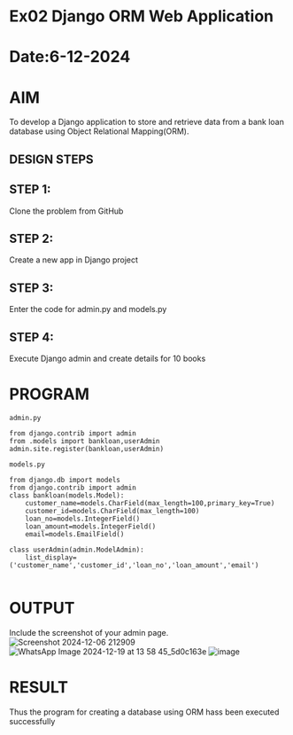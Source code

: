 # Ex02 Django ORM Web Application
# Date:6-12-2024
# AIM
To develop a Django application to store and retrieve data from a bank loan database using Object Relational Mapping(ORM).

## DESIGN STEPS
## STEP 1:
Clone the problem from GitHub

## STEP 2:
Create a new app in Django project

## STEP 3:
Enter the code for admin.py and models.py

## STEP 4:
Execute Django admin and create details for 10 books

# PROGRAM
```
admin.py

from django.contrib import admin
from .models import bankloan,userAdmin
admin.site.register(bankloan,userAdmin)

models.py

from django.db import models
from django.contrib import admin
class bankloan(models.Model):
    customer_name=models.CharField(max_length=100,primary_key=True)
    customer_id=models.CharField(max_length=100)
    loan_no=models.IntegerField()
    loan_amount=models.IntegerField()
    email=models.EmailField()
 
class userAdmin(admin.ModelAdmin):
    list_display=('customer_name','customer_id','loan_no','loan_amount','email')


```
# OUTPUT
Include the screenshot of your admin page.
![Screenshot 2024-12-06 212909](https://github.com/user-attachments/assets/b20a788c-024b-49fe-b5ef-6701d3b0dfe6)
![WhatsApp Image 2024-12-19 at 13 58 45_5d0c163e](https://github.com/user-attachments/assets/e935a768-1abd-4720-9a33-638ff47dffc0)
![image](https://github.com/user-attachments/assets/2abd5f72-2433-45c0-8e79-e30073324939)

# RESULT
Thus the program for creating a database using ORM hass been executed successfully
